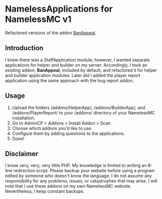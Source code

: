 # NamelessApplications for NamelessMC v1
Refactored versions of the addon [BanAppeal](https://github.com/NamelessMC/Nameless/tree/master/addons/BanAppeal).

## Introduction
I knew there was a StaffApplication module; however, I wanted separate applications for helper and builder on my server.
Accordingly, I took an existing addon, **BanAppeal**, included by default, and refactored it for helper and builder application modules. Later did I added the player report application using the same approach with the bug report addon.

## Usage
1. Upload the folders /addons/HelperApp/, /addons/BuilderApp/, and /addons/PlayerReport/ to your /addons/ directory of your NamelessMC installation.
2. Go to AdminCP > Addons > Install Addon > Scan
3. Choose which addons you'd like to use.
4. Configure them by adding questions to the applications.
5. Done!

## Disclaimer
I know very, very, very little PHP. My knowledge is limited to writing an 8-line redirection script.
Please backup your website before using a program edited by someone who doesn't know the language.
I do not assume any responsibility for any problems, issues, or catastrophes that may arise.
I will note that I use these addons on my own NamelessMC website. Nevertheless, I keep constant backups.
